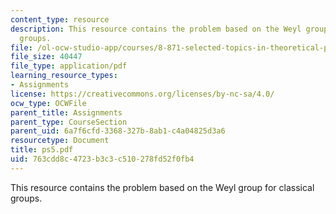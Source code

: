 ```yaml
---
content_type: resource
description: This resource contains the problem based on the Weyl group for classical
  groups.
file: /ol-ocw-studio-app/courses/8-871-selected-topics-in-theoretical-particle-physics-branes-and-gauge-theory-dynamics-fall-2004/763cdd8c4723b3c3c510278fd52f0fb4_ps5.pdf
file_size: 40447
file_type: application/pdf
learning_resource_types:
- Assignments
license: https://creativecommons.org/licenses/by-nc-sa/4.0/
ocw_type: OCWFile
parent_title: Assignments
parent_type: CourseSection
parent_uid: 6a7f6cfd-3368-327b-8ab1-c4a04825d3a6
resourcetype: Document
title: ps5.pdf
uid: 763cdd8c-4723-b3c3-c510-278fd52f0fb4
---
```

This resource contains the problem based on the Weyl group for classical groups.